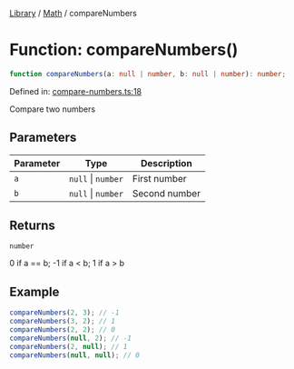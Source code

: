 <!-- markdownlint-disable -->
<!-- cspell: disable -->
[Library](../index.md) / [Math](./index.md) / compareNumbers

# Function: compareNumbers()

```ts
function compareNumbers(a: null | number, b: null | number): number;
```

Defined in: [compare-numbers.ts:18](https://github.com/technobuddha/library/blob/main/src/compare-numbers.ts#L18)

Compare two numbers

## Parameters

| Parameter | Type | Description |
| ------ | ------ | ------ |
| `a` | `null` \| `number` | First number |
| `b` | `null` \| `number` | Second number |

## Returns

`number`

0 if a == b; -1 if a \< b; 1 if a \> b

## Example

```typescript
compareNumbers(2, 3); // -1
compareNumbers(3, 2); // 1
compareNumbers(2, 2); // 0
compareNumbers(null, 2); // -1
compareNumbers(2, null); // 1
compareNumbers(null, null); // 0
```

